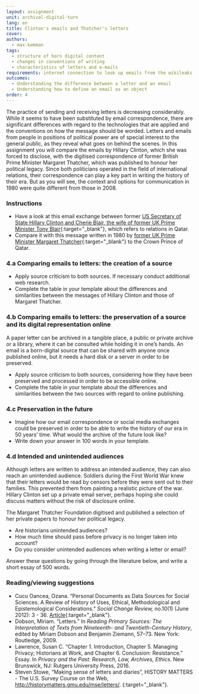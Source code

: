 ```yaml
---
layout: assignment
unit: archival-digital-turn
lang: en
title: Clinton's emails and Thatcher's letters 
cover:
authors:
  - max-kemman
tags:
  - structure of born digital content
  - changes in conventions of writing 
  - characteristics of letters and e-mails 
requirements: internet connection to look up emails from the wikileaks Hillary Clinton Email Archive
outcomes:
  - Understanding the difference between a letter and an email
  - Understanding how to define an email as an object
order: 4
---
```


The practice of sending and receiving letters is decreasing considerably. While it seems to have been substituted by email correspondence, there are significant differences with regard to the technologies that are applied and the conventions on how the message should be worded. Letters and emails from people in positions of political power are of special interest to the general public, as they reveal what goes on behind the scenes. In this assignment you will compare the emails by Hillary Clinton, which she was forced to disclose, with the digitised correspondence of former British Prime Minister Margaret Thatcher, which was published to honour her political legacy. Since both politicians operated in the field of international relations, their correspondence can play a key part in writing the history of their era. But as you will see, the context and options for communication in 1980 were quite different from those in 2008.  

<!-- more -->

<!-- briefing-student -->

### Instructions
<!-- section-contents -->

- Have a look at this email exchange between former [US Secretary of State Hillary Clinton and Cherie Blair, the wife of former UK Prime Minister Tony Blair](https://wikileaks.org/clinton-emails/emailid/23){:target="_blank"}, which refers to relations in Qatar.
- Compare it with this message written in 1980 by [former UK Prime Minister Margaret Thatcher](https://c59574e9047e61130f13-3f71d0fe2b653c4f00f32175760e96e7.ssl.cf1.rackcdn.com/801222%20MT%20to%20Zhaid%20%28529-163%29.pdf){:target="_blank"} to the Crown Prince of Qatar.

<!-- section -->

### 4.a Comparing emails to letters: the creation of a source  
<!-- section-contents -->

- Apply source criticism to both sources. If necessary conduct additional web research.
- Complete the table in your template about the differences and similarities between the messages of Hillary Clinton and those of Margaret Thatcher.

<!-- section -->

### 4.b Comparing emails to letters: the preservation of a source and its digital representation online 
<!-- section-contents -->

A paper letter can be archived in a tangible place, a public or private archive or a library, where it can be consulted while holding it in one’s hands. An email is a born-digital source that can be shared with anyone once published online, but it needs a hard disk or a server in order to be preserved. 

- Apply source criticism to both sources, considering how they have been preserved and processed in order to be accessible online. 
- Complete the table in your template about the differences and similarities between the two sources with regard to online publishing.

<!-- section -->

### 4.c Preservation in the future  
<!-- section-contents -->

- Imagine how our email correspondence or social media exchanges could be preserved in order to be able to write the history of our era in 50 years’ time. What would the archive of the future look like?
- Write down your answer in 100 words in your template.

<!-- section -->

### 4.d Intended and unintended audiences
<!-- section-contents -->

Although letters are written to address an intended audience, they can also reach an unintended audience. Soldiers during the First World War knew that their letters would be read by censors before they were sent out to their families. This prevented them from painting a realistic picture of the war. Hillary Clinton set up a private email server, perhaps hoping she could discuss matters without the risk of disclosure online.

The Margaret Thatcher Foundation digitised and published a selection of her private papers to honour her political legacy. 

- Are historians unintended audiences? 
- How much time should pass before privacy is no longer taken into account? 
- Do you consider unintended audiences when writing a letter or email?

Answer these questions by going through the literature below, and write a short essay of 500 words. 

<!-- section -->

### Reading/viewing suggestions 
<!-- section-contents -->

- Cucu Oancea, Ozana. “Personal Documents as Data Sources for Social Sciences. A Review of History of Uses, Ethical, Methodological and Epistemological Considerations.” *Social Change Review,* no.10(1) (June 2012): 3 - 36.
[Article](https://www.researchgate.net/publication/271383447_Personal_Documents_as_Data_Sources_for_Social_Sciences_A_Review_of_History_of_Uses_Ethical_Methodological_and_Epistemological_Considerations){:target="_blank"}.
- Dobson, Miriam. “Letters.” In _Reading Primary Sources: The Interpretation of Texts from Nineteenth- and Twentieth-Century History_, edited by Miriam Dobson and Benjamin Ziemann, 57–73. New York: Routledge, 2009.
- Lawrence, Susan C. “Chapter 1. Introduction, Chapter 5. Managing Privacy; Historians at Work, and Chapter 6. Conclusion: Resistance.” Essay. In _Privacy and the Past: Research, Law, Archives, Ethics_. New Brunswick, NJ: Rutgers University Press, 2016. 
- Steven Stowe, “Making sense of letters and diaries”, HISTORY MATTERS - The U.S. Survey Course on the Web, http://historymatters.gmu.edu/mse/letters/. {:target="_blank"}. 

<!-- briefing-teacher -->


